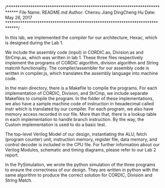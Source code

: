 /*****************************************************************************
  File Name:    README.md
  Author:       Chenxu Jiang
                DingCheng Hu
  Date:         May 26, 2017
*****************************************************************************/



In this lab, we implemented the compiler for our architecture, Hexac, which is designed during the Lab 1. 

We include the assembly code (input) in CORDIC.as, Division.as and StrCmp.as, which was written in lab 1.
These three files respectively implement the programs of CORDIC algorithm, division algorithm and String 
matcnh functionality. The compiler/assembler for our assembly code is written in compiler.js, which 
translates the assembly language into machine code.

In the main directory, there is a Makefile to compile the programs. For each implementation of CORDIC,
Division, and StrCmp, we include separate Makefiles to compile the program. In the folder of these 
implementations, we also have a sample machine code of instruction in hexadecimal called instr which 
is translated by our compiler. For each program, we also have memory access recorded in our file. More
than that, there is a lookup table in each implementation to handle branch instruction. By the way, 
the Custom implementation is used to do a basic test. 

The top-level Verilog Model of our design, instantiating the ALU, fetch (program counter) unit,
instruction memory, register file, data memory, and control decoder is included in the CPU file.
For further information about our Verilog Modules, schematic and timing diagrams, please refer to our 
Lab 2 report. 

In the PySimulation, we wrote the python simulation of the three programs to ensure the correctness 
of our design. They are written in python with the same algorithm to produce the correct solution for
CORDIC, Division and String Match.
